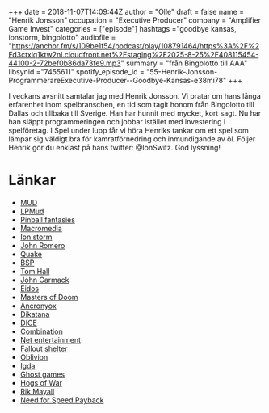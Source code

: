 +++
date = 2018-11-07T14:09:44Z
author = "Olle"
draft = false
name = "Henrik Jonsson"
occupation = "Executive Producer"
company = "Amplifier Game Invest"
categories = ["episode"]
hashtags ="goodbye kansas, ionstorm, bingolotto"
audiofile = "https://anchor.fm/s/109be1f54/podcast/play/108791464/https%3A%2F%2Fd3ctxlq1ktw2nl.cloudfront.net%2Fstaging%2F2025-8-25%2F408115454-44100-2-72bef0b86da73fe9.mp3"
summary = "från Bingolotto till AAA"
libsynid ="7455611"
spotify_episode_id = "55-Henrik-Jonsson-ProgrammerareExecutive-Producer--Goodbye-Kansas-e38mi78"
+++

I veckans avsnitt samtalar jag med Henrik Jonsson. Vi pratar om hans långa erfarenhet inom spelbranschen, en tid som tagit honom från Bingolotto till Dallas och tillbaka till Sverige. Han har hunnit med mycket, kort sagt. Nu har han släppt programmeringen och jobbar istället med investering i spelföretag. I Spel under lupp får vi höra Henriks tankar om ett spel som lämpar sig väldigt bra för kamratförnedring och inmundigande av öl. Följer Henrik gör du enklast på hans twitter: @IonSwitz. God lyssning!
# Länkar
* [MUD](https://en.wikipedia.org/wiki/MUD)
* [LPMud](https://en.wikipedia.org/wiki/LPMud)
* [Pinball fantasies](https://www.youtube.com/watch?v=7kZ-i9mGav4)
* [Macromedia](https://en.wikipedia.org/wiki/Macromedia)
* [Ion storm](https://en.wikipedia.org/wiki/Ion_Storm)
* [John Romero](https://en.wikipedia.org/wiki/John_Romero)
* [Quake](https://www.youtube.com/watch?v=ZHT2TgMX7Rg)
* [BSP](https://en.wikipedia.org/wiki/Binary_space_partitioning)
* [Tom Hall](https://en.wikipedia.org/wiki/Tom_Hall)
* [John Carmack](https://en.wikipedia.org/wiki/John_Carmack)
* [Eidos](https://en.wikipedia.org/wiki/Square_Enix_Europe)
* [Masters of Doom](https://en.wikipedia.org/wiki/Masters_of_Doom)
* [Ancronyox](https://en.wikipedia.org/wiki/Anachronox)
* [Dikatana](https://www.youtube.com/watch?v=aCO0T-1Tv7E)
* [DICE](http://www.dice.se/)
* [Combination](https://www.linkedin.com/company/combination-ab/)
* [Net entertainment](https://www.netent.com/en/)
* [Fallout shelter](https://www.youtube.com/watch?v=HY4jCjufLG8)
* [Oblivion](https://www.youtube.com/watch?v=mWLZ07U85h0)
* [Igda](https://www.igda.org/)
* [Ghost games](https://www.ea.com/studios/ghost-games)
* [Hogs of War](https://www.youtube.com/watch?v=w45SCVlDVTI)
* [Rik Mayall](https://en.wikipedia.org/wiki/Rik_Mayall)
* [Need for Speed Payback](https://en.wikipedia.org/wiki/Need_for_Speed_Payback)

